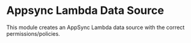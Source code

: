 # Appsync Lambda Data Source

This module creates an AppSync Lambda data source with the correct permissions/policies.
